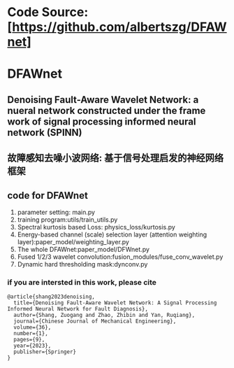 # Code Source: [https://github.com/albertszg/DFAWnet]


# DFAWnet

## Denoising Fault-Aware Wavelet Network: a nueral network constructed under the frame work of signal processing informed neural network (SPINN)
## 故障感知去噪小波网络: 基于信号处理启发的神经网络框架

## code for DFAWnet  
   1. parameter setting: main.py 
   2. training program:utils/train_utils.py 
   3. Spectral kurtosis based Loss: physics_loss/kurtosis.py 
   4. Energy-based channel (scale) selection layer (attention weighting layer):paper_model/weighting_layer.py 
   5. The whole DFAWnet:paper_model/DFWnet.py 
   6. Fused 1/2/3 wavelet convolution:fusion_modules/fuse_conv_wavelet.py  
   7. Dynamic hard thresholding mask:dynconv.py 


### if you are intersted in this work, please cite

```
@article{shang2023denoising,
  title={Denoising Fault-Aware Wavelet Network: A Signal Processing Informed Neural Network for Fault Diagnosis},
  author={Shang, Zuogang and Zhao, Zhibin and Yan, Ruqiang},
  journal={Chinese Journal of Mechanical Engineering},
  volume={36},
  number={1},
  pages={9},
  year={2023},
  publisher={Springer}
}
```





